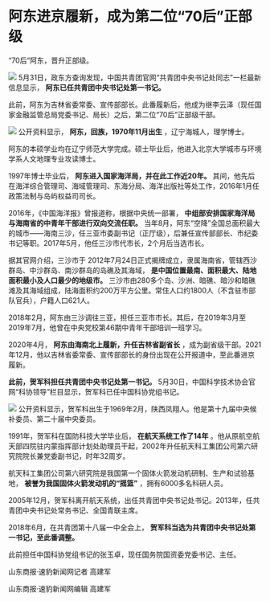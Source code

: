 # 阿东进京履新，成为第二位“70后”正部级

“70后”阿东，晋升正部级。

![](https://inews.gtimg.com/news_bt/ONk9NEQvfB1JGQrmoLfHTWwNRC6LSSu1uJLWY8TsNTGqgAA/1000)
5月31日，政东方查询发现，中国共青团官网“共青团中央书记处同志”一栏最新信息显示， **阿东已任共青团中央书记处第一书记。**

此前，阿东为吉林省委常委、宣传部部长。此番履新后，他成为继李云泽（现任国家金融监管总局党委书记、局长）之后，第二位“70后”正部级干部。

![](https://inews.gtimg.com/news_bt/OUwfv__zFhm9lIjYrFUvfq6sjC4U3_HUTmm1aekqbgUjYAA/1000)
公开资料显示， **阿东，回族，1970年11月出生** ，辽宁海城人，理学博士。

阿东的本硕学业均在辽宁师范大学完成。硕士毕业后，他进入北京大学城市与环境学系人文地理专业攻读博士。

1997年博士毕业后， **阿东进入国家海洋局，并在此工作近20年。**
其间，他先后在海洋综合管理司、海域管理司、东海分局、海洋出版社等处工作，2016年1月任政策法制与岛屿权益司司长。

2016年，《中国海洋报》曾报道称，根据中央统一部署， **中组部安排国家海洋局与海南省的中青年干部进行双向交流任职。**
当年8月，阿东“空降”全国总面积最大的城市——海南三沙，任三亚市委副书记（正厅级），后兼任宣传部部长、市纪委书记等职。2017年5月，他任三沙市代市长，2个月后当选市长。

据其官网介绍，三沙市于 2012年7月24日正式揭牌成立，隶属海南省，管辖西沙群岛、中沙群岛、南沙群岛的岛礁及其海域，
**是中国位置最南、面积最大、陆地面积最小及人口最少的地级市。**
三沙市由280多个岛、沙洲、暗礁、暗沙和暗礁滩及其海域组成，陆海面积约200万平方公里。常住人口约1800人（不含驻市部队官兵），户籍人口621人。

2018年2月，阿东由三沙调往三亚，担任三亚市市长。其后，在2019年3月至2019年7月，他曾在中央党校第46期中青年干部培训一班学习。

2020年4月， **阿东由海南北上履新，升任吉林省副省长**
，成为副省级干部。2021年12月，他以吉林省委常委、宣传部部长的身份出现在公开报道中，至此番进京履新。

**此前，贺军科担任共青团中央书记处第一书记。** 5月30日，中国科学技术协会官网“科协领导”栏目显示，贺军科已任中国科协党组书记。

![](https://inews.gtimg.com/news_bt/Op3vmdR_NSphLX8W1-Y_z3X2gw0PAnwU2J3XaUF6xTf1kAA/1000)
公开资料显示，贺军科出生于1969年2月，陕西凤翔人。他是第十九届中央候补委员、第二十届中央委员。

1991年，贺军科在国防科技大学毕业后， **在航天系统工作了14年**
。他从原航空航天部四院驻内蒙指挥部计划处助理员干起，2002年升任航天科工集团公司第六研究院院长兼党委副书记，时年32周岁。

航天科工集团公司第六研究院是我国第一个固体火箭发动机研制、生产和试验基地， **被誉为我国固体火箭发动机的“摇篮”** ，拥有6000多名科研人员。

2005年12月，贺军科离开航天系统，出任共青团中央书记处书记。2013年，任共青团中央书记处常务书记、全国青联主席。

2018年6月，在共青团第十八届一中全会上， **贺军科当选为共青团中央书记处第一书记，至此番调整。**

此前担任中国科协党组书记的张玉卓，现任国务院国资委党委书记、主任。

山东商报·速豹新闻网记者 高建军

山东商报·速豹新闻网编辑 高建军

